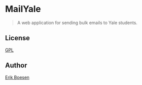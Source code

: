 # MailYale

> A web application for sending bulk emails to Yale students.

## License
[GPL](LICENSE)

## Author
[Erik Boesen](https://github.com/ErikBoesen)
